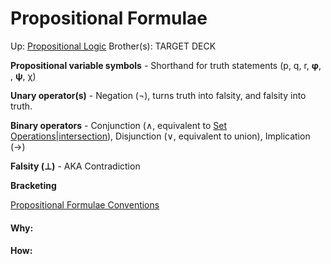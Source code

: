 # Propositional Formulae

Up: [Propositional Logic](propositional_logic)
Brother(s):
TARGET DECK

**Propositional variable symbols** - Shorthand for truth statements (p, q, r, **φ**, , **ψ**, χ)

**Unary operator(s)** - Negation (¬), turns truth into falsity, and falsity into truth.

**Binary operators** - Conjunction (∧, equivalent to [Set Operations|intersection](set_operations|intersection)), Disjunction (∨, equivalent to union),
Implication (→)

**Falsity (⊥)** - AKA Contradiction

**Bracketing**

[Propositional Formulae Conventions](propositional_formulae_conventions) 

































#### Why:
#### How:









